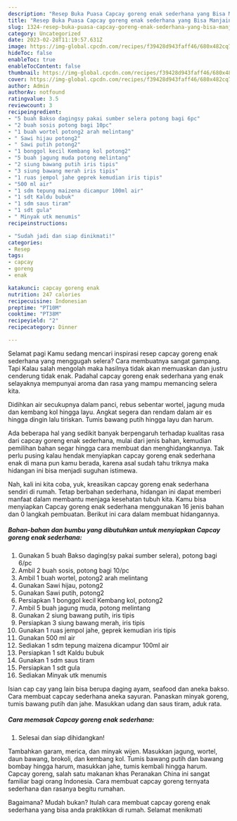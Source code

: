 ```yaml
---
description: "Resep Buka Puasa Capcay goreng enak sederhana yang Bisa Manjain Lidah"
title: "Resep Buka Puasa Capcay goreng enak sederhana yang Bisa Manjain Lidah"
slug: 1324-resep-buka-puasa-capcay-goreng-enak-sederhana-yang-bisa-manjain-lidah
category: Uncategorized
date: 2023-02-28T11:19:57.631Z
image: https://img-global.cpcdn.com/recipes/f39428d943faff46/680x482cq70/capcay-goreng-enak-sederhana-foto-resep-utama.jpg
hideToc: false
enableToc: true
enableTocContent: false
thumbnail: https://img-global.cpcdn.com/recipes/f39428d943faff46/680x482cq70/capcay-goreng-enak-sederhana-foto-resep-utama.jpg
cover: https://img-global.cpcdn.com/recipes/f39428d943faff46/680x482cq70/capcay-goreng-enak-sederhana-foto-resep-utama.jpg
author: Admin
authorAv: notfound
ratingvalue: 3.5
reviewcount: 3
recipeingredient:
- "5 buah Bakso dagingsy pakai sumber selera potong bagi 6pc"
- "2 buah sosis potong bagi 10pc"
- "1 buah wortel potong2 arah melintang"
- " Sawi hijau potong2"
- " Sawi putih potong2"
- "1 bonggol kecil Kembang kol potong2"
- "5 buah jagung muda potong melintang"
- "2 siung bawang putih iris tipis"
- "3 siung bawang merah iris tipis"
- "1 ruas jempol jahe geprek kemudian iris tipis"
- "500 ml air"
- "1 sdm tepung maizena dicampur 100ml air"
- "1 sdt Kaldu bubuk"
- "1 sdm saus tiram"
- "1 sdt gula"
- " Minyak utk menumis"
recipeinstructions:

- "Sudah jadi dan siap dinikmati!"
categories:
- Resep
tags:
- capcay
- goreng
- enak

katakunci: capcay goreng enak 
nutrition: 247 calories
recipecuisine: Indonesian
preptime: "PT10M"
cooktime: "PT38M"
recipeyield: "2"
recipecategory: Dinner

---
```



Selamat pagi Kamu sedang mencari inspirasi resep capcay goreng enak sederhana yang menggugah selera? Cara membuatnya sangat gampang. Tapi Kalau salah mengolah maka hasilnya tidak akan memuaskan dan justru cenderung tidak enak. Padahal capcay goreng enak sederhana yang enak selayaknya mempunyai aroma dan rasa yang mampu memancing selera kita.


Didihkan air secukupnya dalam panci, rebus sebentar wortel, jagung muda dan kembang kol hingga layu. Angkat segera dan rendam dalam air es hingga dingin lalu tiriskan. Tumis bawang putih hingga layu dan harum.

Ada beberapa hal yang sedikit banyak berpengaruh terhadap kualitas rasa dari capcay goreng enak sederhana, mulai dari jenis bahan, kemudian pemilihan bahan segar hingga cara membuat dan menghidangkannya. Tak perlu pusing kalau hendak menyiapkan capcay goreng enak sederhana enak di mana pun kamu berada, karena asal sudah tahu triknya maka hidangan ini bisa menjadi suguhan istimewa.


Nah, kali ini kita coba, yuk, kreasikan capcay goreng enak sederhana sendiri di rumah. Tetap berbahan sederhana, hidangan ini dapat memberi manfaat dalam membantu menjaga kesehatan tubuh kita. Kamu bisa menyiapkan Capcay goreng enak sederhana menggunakan 16 jenis bahan dan 0 langkah pembuatan. Berikut ini cara dalam membuat hidangannya.

<!--inarticleads1-->

##### Bahan-bahan dan bumbu yang dibutuhkan untuk menyiapkan Capcay goreng enak sederhana:

1. Gunakan 5 buah Bakso daging(sy pakai sumber selera), potong bagi 6/pc
1. Ambil 2 buah sosis, potong bagi 10/pc
1. Ambil 1 buah wortel, potong2 arah melintang
1. Gunakan  Sawi hijau, potong2
1. Gunakan  Sawi putih, potong2
1. Persiapkan 1 bonggol kecil Kembang kol, potong2
1. Ambil 5 buah jagung muda, potong melintang
1. Gunakan 2 siung bawang putih, iris tipis
1. Persiapkan 3 siung bawang merah, iris tipis
1. Gunakan 1 ruas jempol jahe, geprek kemudian iris tipis
1. Gunakan 500 ml air
1. Sediakan 1 sdm tepung maizena dicampur 100ml air
1. Persiapkan 1 sdt Kaldu bubuk
1. Gunakan 1 sdm saus tiram
1. Persiapkan 1 sdt gula
1. Sediakan  Minyak utk menumis


Isian cap cay yang lain bisa berupa daging ayam, seafood dan aneka bakso. Cara membuat capcay sederhana aneka sayuran. Panaskan minyak goreng, tumis bawang putih dan jahe. Masukkan udang dan saus tiram, aduk rata. 

<!--inarticleads2-->

##### Cara memasak Capcay goreng enak sederhana:


1. Selesai dan siap dihidangkan!

Tambahkan garam, merica, dan minyak wijen. Masukkan jagung, wortel, daun bawang, brokoli, dan kembang kol. Tumis bawang putih dan bawang bombay hingga harum, masukkan jahe, tumis kembali hingga harum. Capcay goreng, salah satu makanan khas Peranakan China ini sangat familiar bagi orang Indonesia. Cara membuat capcay goreng ternyata sederhana dan rasanya begitu rumahan. 

Bagaimana? Mudah bukan? Itulah cara membuat capcay goreng enak sederhana yang bisa anda praktikkan di rumah. Selamat menikmati
